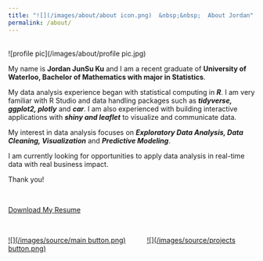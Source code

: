 ```yaml
---
title: "![](/images/about/about icon.png)  &nbsp;&nbsp;  About Jordan"
permalink: /about/
---
```

<br/>
![profile pic](/images/about/profile pic.jpg)




My name is __Jordan JunSu Ku__ and I am a recent graduate of __University of Waterloo, Bachelor of Mathematics with
major in Statistics__.

My data analysis experience began with statistical computing in __*R*__. I am very familiar with R Studio and data handling packages such as __*tidyverse, ggplot2, plotly*__ and __*car*__. I am also experienced with building interactive applications with __*shiny and leaflet*__ to visualize and communicate data.

My interest in data analysis focuses on __*Exploratory Data Analysis, Data Cleaning, Visualization*__ and __*Predictive Modeling*__.

I am currently looking for opportunities to apply data analysis in real-time data with real business impact.

Thank you!

<br/>

<a href="/files/Jordan JunSu Ku - Resume.pdf" download>Download My Resume</a>

<br/>

[![](/images/source/main button.png)](https://junsu-ku.github.io) &nbsp;&nbsp;&nbsp;&nbsp;&nbsp;&nbsp;&nbsp;&nbsp;&nbsp; [![](/images/source/projects button.png)](/projects/)
